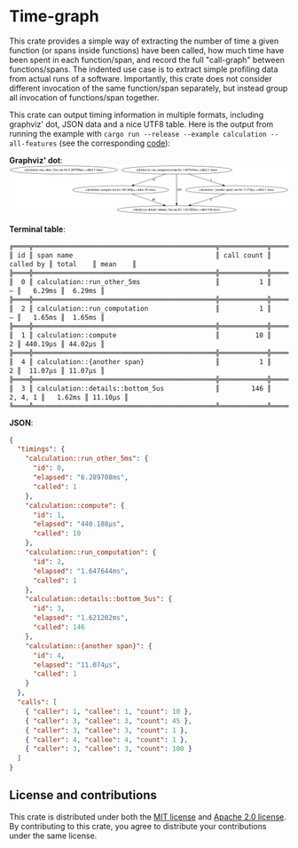 # Time-graph

This crate provides a simple way of extracting the number of time a given
function (or spans inside functions) have been called, how much time have been
spent in each function/span, and record the full "call-graph" between
functions/spans. The indented use case is to extract simple profiling data from
actual runs of a software. Importantly, this crate does not consider different
invocation of the same function/span separately, but instead group all
invocation of functions/span together.

This crate can output timing information in multiple formats, including
graphviz' dot, JSON data and a nice UTF8 table. Here is the output from running
the example with `cargo run --release --example calculation --all-features` (see
the corresponding [code](time-graph/examples/calculation.rs)):

**Graphviz' dot**:
![graphviz' dot output](time-graph/examples/calculation.dot.png)

**Terminal table**:

```
╔════╦══════════════════════════════════════════════╦════════════╦═══════════╦══════════╦═════════╗
║ id ║ span name                                    ║ call count ║ called by ║ total    ║ mean    ║
╠════╬══════════════════════════════════════════════╬════════════╬═══════════╬══════════╬═════════╣
║  0 ║ calculation::run_other_5ms                   ║          1 ║         — ║   6.29ms ║  6.29ms ║
╠════╬══════════════════════════════════════════════╬════════════╬═══════════╬══════════╬═════════╣
║  2 ║ calculation::run_computation                 ║          1 ║         — ║   1.65ms ║  1.65ms ║
╠════╬══════════════════════════════════════════════╬════════════╬═══════════╬══════════╬═════════╣
║  1 ║ calculation::compute                         ║         10 ║         2 ║ 440.19µs ║ 44.02µs ║
╠════╬══════════════════════════════════════════════╬════════════╬═══════════╬══════════╬═════════╣
║  4 ║ calculation::{another span}                  ║          1 ║         2 ║  11.07µs ║ 11.07µs ║
╠════╬══════════════════════════════════════════════╬════════════╬═══════════╬══════════╬═════════╣
║  3 ║ calculation::details::bottom_5us             ║        146 ║   2, 4, 1 ║   1.62ms ║ 11.10µs ║
╚════╩══════════════════════════════════════════════╩════════════╩═══════════╩══════════╩═════════╝
```

**JSON**:

```json
{
  "timings": {
    "calculation::run_other_5ms": {
      "id": 0,
      "elapsed": "6.289708ms",
      "called": 1
    },
    "calculation::compute": {
      "id": 1,
      "elapsed": "440.188µs",
      "called": 10
    },
    "calculation::run_computation": {
      "id": 2,
      "elapsed": "1.647644ms",
      "called": 1
    },
    "calculation::details::bottom_5us": {
      "id": 3,
      "elapsed": "1.621202ms",
      "called": 146
    },
    "calculation::{another span}": {
      "id": 4,
      "elapsed": "11.074µs",
      "called": 1
    }
  },
  "calls": [
    { "caller": 1, "callee": 1, "count": 10 },
    { "caller": 3, "callee": 3, "count": 45 },
    { "caller": 3, "callee": 3, "count": 1 },
    { "caller": 4, "callee": 4, "count": 1 },
    { "caller": 3, "callee": 3, "count": 100 }
  ]
}
```

## License and contributions

This crate is distributed under both the [MIT license](LICENSE-MIT) and [Apache
2.0 license](LICENSE-APACHE). By contributing to this crate, you agree to distribute
your contributions under the same license.
